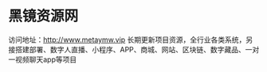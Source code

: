 # 黑镜资源网
访问地址：http://www.metaymw.vip
长期更新项目资源，全行业各类系统，另接搭建部署、数字人直播、小程序、APP、商城、网站、区块链、数字藏品、一对一视频聊天app等项目

